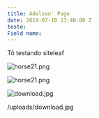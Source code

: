 ```yaml
---
title: Adelson' Page
date: 2019-07-10 13:40:00 Z
teste: 
Field name: 
---
```


Tô testando siteleaf

![horse21.png](/uploads/horse21.png)

![horse21.png](/uploads/horse21.png)

![download.jpg](/uploads/download.jpg)

/uploads/download.jpg

